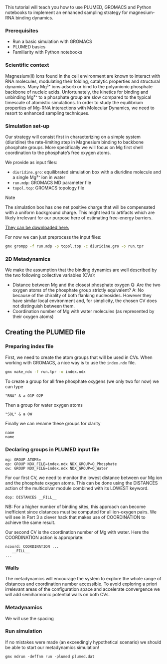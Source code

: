 This tutorial will teach you how to use PLUMED, GROMACS and Python notebooks to implement an enhanced sampling strategy for magnesium-RNA binding dynamics.

### Prerequisites

- Run a basic simulation with GROMACS
- PLUMED basics
- Familiarity with Python notebooks

### Scientific context

Magnesium(II) ions found in the cell environment are known to interact with RNA molecules, modulating their folding, catalytic properties and structural dynamics. Many Mg²⁺ ions adsorb or bind to the polyanionic phosphate backbone of nucleic acids. Unfortunately, the kinetics for binding and unbinding Mg²⁺ to a phosphate group are slow compared to the typical timescale of atomistic simulations. In order to study the equilibrium properties of Mg-RNA interactions with Molecular Dynamics, we need to resort to enhanced sampling techniques.

### Simulation set-up

Our strategy will consist first in characterizing on a simple system (diuridine) the rate-limiting step in Magnesium binding to backbone phosphate groups. More specifically we will focus on Mg first shell coordination to the phosphate’s free oxygen atoms.

We provide as input files:
- `diuridine.gro`: equilibrated simulation box with a diuridine molecule and a single Mg²⁺ ion in water
- `run.mdp`: GROMACS MD parameter file
- `topol.top`: GROMACS topology file

> [!NOTE]
> The simulation box has one net positive charge that will be compensated with a uniform background charge. This might lead to artifacts which are likely irrelevant for our purpose here of estimating free-energy barriers.

[They can be downloaded here.]()

For now we can just preprocess the input files:

```bash
gmx grompp -f run.mdp -p topol.top -c diuridine.gro -o run.tpr
```

### 2D Metadynamics

We make the assumption that the binding dynamics are well described by the two following collective variables (CVs):
- Distance between Mg and the closest phosphate oxygen
Q: Are the two oxygen atoms of the phosphate group strictly equivalent?
A: No because of the chirality of both flanking nucleosides. However they have similar local environment and, for simplicity, the chosen CV does not distinguish between them.
- Coordination number of Mg with water molecules (as represented by their oxygen atoms)

## Creating the PLUMED file

### Preparing index file

First, we need to create the atom groups that will be used in CVs. When working with GROMACS, a nice way is to use the `index.ndx` file.

```bash
gmx make_ndx -f run.tpr -o index.ndx
```

To create a group for all free phosphate oxygens (we only two for now) we can type
```
"RNA" & a O1P O2P
```
Then a group for water oxygen atoms
```
"SOL" & a OW
```

Finally we can rename these groups for clarity
```
name 
name
```

### Declaring groups in PLUMED input file

```plumed
mg: GROUP ATOMS=
op: GROUP NDX_FILE=index.ndx NDX_GROUP=O_Phosphate
ow: GROUP NDX_FILE=index.ndx NDX_GROUP=O_Water
```

For our first CV, we need to monitor the lowest distance between our Mg ion and the phosphate oxygen atoms. This can be done using the DISTANCES action of the multicolvar module combined with its LOWEST keyword.

```plumed
dop: DISTANCES __FILL__
```

NB: For a higher number of binding sites, this approach can become inefficient since distances must be computed for all ion-oxygen pairs. We will see in Part 3 a clever hack that makes use of COORDINATION to achieve the same result.

Our second CV is the coordination number of Mg with water. Here the COORDINATION action is appropriate:

```plumed
ncoord: COORDINATION ...
   __FILL__
...
```

### Walls

The metadynamics will encourage the system to explore the whole range of distances and coordination number accessible. To avoid exploring a priori irrelevant areas of the configuration space and accelerate convergence we will add semiharmonic potential walls on both CVs.

### Metadynamics

We will use the spacing


### Run simulation

If no mistakes were made (an exceedingly hypothetical scenario) we should be able to start our metadynamics simulation!

```
gmx mdrun -deffnm run -plumed plumed.dat
```

